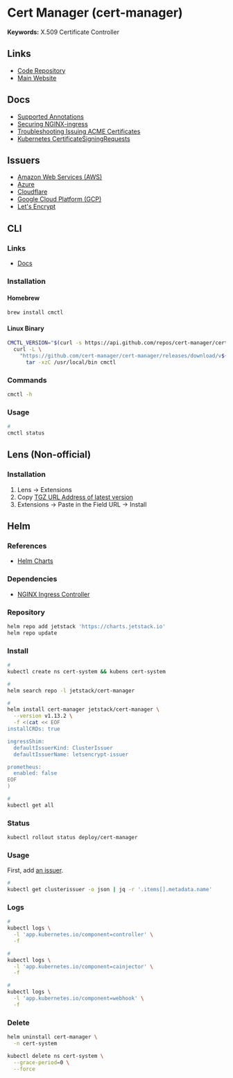# Cert Manager (cert-manager)

<!--
https://github.com/cert-manager/cert-manager/issues/921
-->

**Keywords:** X.509 Certificate Controller

## Links

- [Code Repository](https://github.com/cert-manager/cert-manager)
- [Main Website](https://cert-manager.io/)

## Docs

- [Supported Annotations](https://cert-manager.io/docs/usage/ingress/#supported-annotations)
- [Securing NGINX-ingress](https://cert-manager.io/docs/tutorials/acme/ingress/)
- [Troubleshooting Issuing ACME Certificates](https://cert-manager.io/docs/faq/acme/)
- [Kubernetes CertificateSigningRequests](https://cert-manager.io/docs/usage/kube-csr/)

## Issuers

- [Amazon Web Services (AWS)](/aws/README.md)
- [Azure](/azure/README.md)
- [Cloudflare](/cloudflare.md)
- [Google Cloud Platform (GCP)](/gcp/README.md)
- [Let's Encrypt](/lets-encrypt.md)

## CLI

### Links

- [Docs](https://cert-manager.io/docs/reference/cmctl/)

### Installation

#### Homebrew

```sh
brew install cmctl
```

#### Linux Binary

```sh
CMCTL_VERSION="$(curl -s https://api.github.com/repos/cert-manager/cert-manager/releases/latest | grep tag_name | cut -d '"' -f 4 | tr -d 'v')"; \
  curl -L \
    "https://github.com/cert-manager/cert-manager/releases/download/v${CMCTL_VERSION}/cmctl-linux-amd64.tar.gz" | \
      tar -xzC /usr/local/bin cmctl
```

### Commands

```sh
cmctl -h
```

### Usage

```sh
#
cmctl status
```

## Lens (Non-official)

### Installation

1. Lens -> Extensions
2. Copy [TGZ URL Address of latest version](https://github.com/jkroepke/lens-extension-certificate-info/releases)
3. Extensions -> Paste in the Field URL -> Install

<!--
lens://app/extensions/install/lens-certificate-info
-->

## Helm

### References

- [Helm Charts](https://github.com/cert-manager/cert-manager/tree/master/deploy/charts/cert-manager)

### Dependencies

- [NGINX Ingress Controller](/nginx/ingress-controller/README.md#helm)

### Repository

```sh
helm repo add jetstack 'https://charts.jetstack.io'
helm repo update
```

### Install

```sh
#
kubectl create ns cert-system && kubens cert-system

#
helm search repo -l jetstack/cert-manager

#
helm install cert-manager jetstack/cert-manager \
  --version v1.13.2 \
  -f <(cat << EOF
installCRDs: true

ingressShim:
  defaultIssuerKind: ClusterIssuer
  defaultIssuerName: letsencrypt-issuer

prometheus:
  enabled: false
EOF
)

#
kubectl get all
```

### Status

```sh
kubectl rollout status deploy/cert-manager
```

### Usage

First, add [an issuer](./cluster-issuer/README.md).

```sh
#
kubectl get clusterissuer -o json | jq -r '.items[].metadata.name'
```

### Logs

```sh
#
kubectl logs \
  -l 'app.kubernetes.io/component=controller' \
  -f

#
kubectl logs \
  -l 'app.kubernetes.io/component=cainjector' \
  -f

#
kubectl logs \
  -l 'app.kubernetes.io/component=webhook' \
  -f
```

### Delete

```sh
helm uninstall cert-manager \
  -n cert-system

kubectl delete ns cert-system \
  --grace-period=0 \
  --force
```
